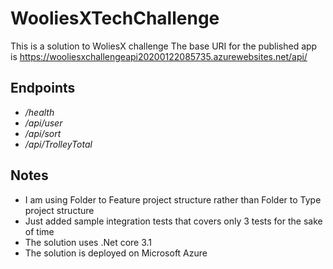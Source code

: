 # WooliesXTechChallenge

This is a solution to WoliesX challenge 
The base URI for the published app is https://wooliesxchallengeapi20200122085735.azurewebsites.net/api/ 

## Endpoints
- */health* 
- */api/user* 
- */api/sort*
- */api/TrolleyTotal*

## Notes
- I am using Folder to Feature project structure rather than Folder to Type project structure
- Just added sample integration tests that covers only 3 tests for the sake of time
- The solution uses .Net core 3.1
- The solution is deployed on Microsoft Azure

